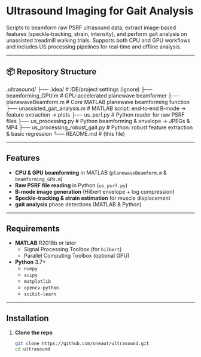 # Ultrasound Imaging for Gait Analysis

Scripts to beamform raw PSRF ultrasound data, extract image‐based features (speckle‐tracking, strain, intensity), and perform gait analysis on unassisted treadmill walking trials. Supports both CPU and GPU workflows and includes US processing pipelines for real‑time and offline analysis.

---

## 📦 Repository Structure

.ultrasound/
├── .idea/ # IDE/project settings (ignore)
├── beamforming_GPU.m # GPU‑accelerated planewave beamformer
├── planewaveBeamform.m # Core MATLAB planewave beamforming function
├── unassisted_gait_analysis.m # MATLAB script: end‑to‑end B‑mode → feature extraction → plots
├── us_psrf.py # Python reader for raw PSRF files
├── us_processing.py # Python beamforming & envelope → JPEGs & MP4
├── us_processing_robust_gait.py # Python: robust feature extraction & basic regression
└── README.md # (this file)


---

## Features

- **CPU & GPU beamforming** in MATLAB (`planewaveBeamform.m` & `beamforming_GPU.m`)  
- **Raw PSRF file reading** in Python (`us_psrf.py`)  
- **B‑mode image generation** (Hilbert envelope + log compression)  
- **Speckle‑tracking & strain estimation** for muscle displacement  
- **gait analysis** phase detections (MATLAB & Python)  

---

## Requirements

- **MATLAB** R2018b or later  
  - Signal Processing Toolbox (for `hilbert`)  
  - Parallel Computing Toolbox (optional GPU)  
- **Python** 3.7+  
  - `numpy`  
  - `scipy`  
  - `matplotlib`  
  - `opencv-python`  
  - `scikit-learn`

---

## Installation

1. **Clone the repo**  
   ```bash
   git clone https://github.com/oneaut/ultrasound.git
   cd ultrasound

